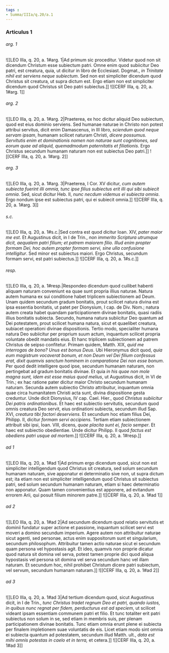 ```yaml
---
tags : 
- Summa/IIIa/q.20/a.1
---
```


### Articulus 1

###### arg. 1
![[LEO IIIa, q. 20, a. 1#arg. 1|Ad primum sic proceditur. Videtur quod non sit dicendum Christum esse subiectum patri. Omne enim quod subiicitur Deo patri, est creatura, quia, ut dicitur in libro de Ecclesiast. Dogmat., *in Trinitate nihil est serviens neque subiectum*. Sed non est simpliciter dicendum quod Christus sit creatura, ut supra dictum est. Ergo etiam non est simpliciter dicendum quod Christus sit Deo patri subiectus.]]
![[CERF IIIa, q. 20, a. 1#arg. 1]]

###### arg. 2
![[LEO IIIa, q. 20, a. 1#arg. 2|Praeterea, ex hoc dicitur aliquid Deo subiectum, quod est eius dominio serviens. Sed humanae naturae in Christo non potest attribui servitus, dicit enim Damascenus, in III libro, *sciendum quod neque servam ipsam*, humanam scilicet naturam Christi, *dicere possumus. Servitutis enim et dominationis nomen non naturae sunt cognitiones, sed eorum quae ad aliquid, quemadmodum paternitatis et filiationis*. Ergo Christus secundum humanam naturam non est subiectus Deo patri.]]
![[CERF IIIa, q. 20, a. 1#arg. 2]]

###### arg. 3
![[LEO IIIa, q. 20, a. 1#arg. 3|Praeterea, I Cor. XV dicitur, *cum autem subiecta fuerint illi omnia, tunc ipse filius subiectus erit illi qui sibi subiecit omnia*. Sed, sicut dicitur Heb. II, *nunc necdum videmus ei subiecta omnia*. Ergo nondum ipse est subiectus patri, qui ei subiecit omnia.]]
![[CERF IIIa, q. 20, a. 1#arg. 3]]

###### s.c.
![[LEO IIIa, q. 20, a. 1#s.c.|Sed contra est quod dicitur Ioan. XIV, *pater maior me est*. Et Augustinus dicit, in I de Trin., *non immerito Scriptura utrumque dicit, aequalem patri filium; et patrem maiorem filio. Illud enim propter formam Dei, hoc autem propter formam servi, sine ulla confusione intelligitur*. Sed minor est subiectus maiori. Ergo Christus, secundum formam servi, est patri subiectus.]]
![[CERF IIIa, q. 20, a. 1#s.c.]]

###### resp.
![[LEO IIIa, q. 20, a. 1#resp.|Respondeo dicendum quod cuilibet habenti aliquam naturam conveniunt ea quae sunt propria illius naturae. Natura autem humana ex sui conditione habet triplicem subiectionem ad Deum. Unam quidem secundum gradum bonitatis, prout scilicet natura divina est ipsa essentia bonitatis, ut patet per Dionysium, I cap. de Div. Nom.; natura autem creata habet quandam participationem divinae bonitatis, quasi radiis illius bonitatis subiecta. Secundo, humana natura subiicitur Deo quantum ad Dei potestatem, prout scilicet humana natura, sicut et quaelibet creatura, subiacet operationi divinae dispositionis. Tertio modo, specialiter humana natura Deo subiicitur per proprium suum actum, inquantum scilicet propria voluntate obedit mandatis eius. Et hanc triplicem subiectionem ad patrem Christus de seipso confitetur. Primam quidem, Matth. XIX, *quid me interrogas de bono? Unus est bonus Deus*. Ubi Hieronymus dicit quod, *quia eum magistrum vocaverat bonum, et non Deum vel Dei filium confessus erat, dixit quamvis sanctum hominem in comparatione Dei non esse bonum*. Per quod dedit intelligere quod ipse, secundum humanam naturam, non pertingebat ad gradum bonitatis divinae. Et quia *in his quae non mole magna sunt, idem est esse maius quod melius*, ut Augustinus dicit, in VI de Trin.; ex hac ratione pater dicitur maior Christo secundum humanam naturam. Secunda autem subiectio Christo attribuitur, inquantum omnia quae circa humanitatem Christi acta sunt, divina dispositione gesta creduntur. Unde dicit Dionysius, IV cap. Cael. Hier., quod *Christus subiicitur Dei patris ordinationibus*. Et haec est subiectio servitutis, secundum quod omnis creatura Deo servit, eius ordinationi subiecta, secundum illud Sap. XVI, *creatura tibi factori deserviens*. Et secundum hoc etiam filius Dei, Philipp. II, dicitur *formam servi accipiens*. Tertiam etiam subiectionem attribuit sibi ipsi, Ioan. VIII, dicens, *quae placita sunt ei, facio semper*. Et haec est subiectio obedientiae. Unde dicitur Philipp. II quod *factus est obediens patri usque ad mortem*.]]
![[CERF IIIa, q. 20, a. 1#resp.]]

###### ad 1
![[LEO IIIa, q. 20, a. 1#ad 1|Ad primum ergo dicendum quod, sicut non est simpliciter intelligendum quod Christus sit creatura, sed solum secundum humanam naturam, sive apponatur ei determinatio sive non, ut supra dictum est; ita etiam non est simpliciter intelligendum quod Christus sit subiectus patri, sed solum secundum humanam naturam, etiam si haec determinatio non apponatur. Quam tamen convenientius est apponere, ad evitandum errorem Arii, qui posuit filium minorem patre.]]
![[CERF IIIa, q. 20, a. 1#ad 1]]

###### ad 2
![[LEO IIIa, q. 20, a. 1#ad 2|Ad secundum dicendum quod relatio servitutis et dominii fundatur super actione et passione, inquantum scilicet servi est moveri a domino secundum imperium. Agere autem non attribuitur naturae sicut agenti, sed personae, actus enim suppositorum sunt et singularium, secundum philosophum. Attribuitur tamen actio naturae sicut ei secundum quam persona vel hypostasis agit. Et ideo, quamvis non proprie dicatur quod natura sit domina vel serva, potest tamen proprie dici quod aliqua hypostasis vel persona sit domina vel serva secundum hanc vel illam naturam. Et secundum hoc, nihil prohibet Christum dicere patri subiectum, vel servum, secundum humanam naturam.]]
![[CERF IIIa, q. 20, a. 1#ad 2]]

###### ad 3
![[LEO IIIa, q. 20, a. 1#ad 3|Ad tertium dicendum quod, sicut Augustinus dicit, in I de Trin., *tunc Christus tradet regnum Deo et patri, quando iustos, in quibus nunc regnat per fidem, perducturus est ad speciem*, ut scilicet videant ipsam essentiam communem patri et filio. Et tunc totaliter erit patri subiectus non solum in se, sed etiam in membris suis, per plenam participationem divinae bonitatis. Tunc etiam omnia erunt plene ei subiecta per finalem impletionem suae voluntatis de eis. Licet etiam modo sint omnia ei subiecta quantum ad potestatem, secundum illud Matth. ult., *data est mihi omnis potestas in caelo et in terra,* et cetera.]]
![[CERF IIIa, q. 20, a. 1#ad 3]]

